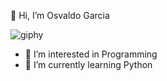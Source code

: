 👋 Hi, I’m Osvaldo Garcia


![giphy](https://github.com/user-attachments/assets/98ca6702-7990-46e6-85ed-fa947ec031b3)


- 👀 I’m interested in Programming
- 🌱 I’m currently learning Python

<!---
OsvaldoGar22/OsvaldoGar22 is a ✨ special ✨ repository because its `README.md` (this file) appears on your GitHub profile.
You can click the Preview link to take a look at your changes.
--->
